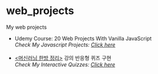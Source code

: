 # web_projects
My web projects

<ul>
<li>
Udemy Course: 20 Web Projects With Vanilla JavaScript<br>
  <i>Check My Javascript Projects: <a href='https://philgineer.github.io/web_projects/vanilla_javascript_projects'>Click here</a> </i></li><br/>

<li><a href='https://www.philgineer.com/p/blog-page.html'><머신러닝 한방 정리></a> 강의 반응형 퀴즈 구현<br>
  <i>Check My Interactive Quizzes: <a href='https://philgineer.github.io/web_projects/'>Click here</a> </i></li>
